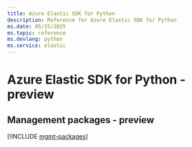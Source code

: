 ```yaml
---
title: Azure Elastic SDK for Python
description: Reference for Azure Elastic SDK for Python
ms.date: 05/15/2025
ms.topic: reference
ms.devlang: python
ms.service: elastic
---
```

# Azure Elastic SDK for Python - preview

## Management packages - preview
[!INCLUDE [mgmt-packages](elastic-mgmt-index.md)]